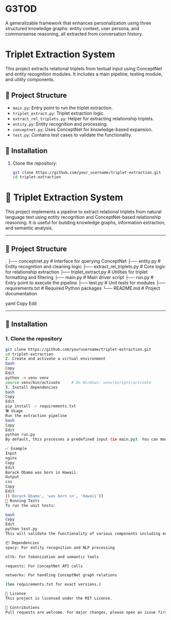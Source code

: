 # G3TOD
A generalizable framework that enhances personalization using three structured knowledge graphs: entity context, user persona, and commonsense reasoning, all extracted from conversation history. 
# Triplet Extraction System

This project extracts relational triplets from textual input using ConceptNet and entity recognition modules. It includes a main pipeline, testing module, and utility components.

## 📁 Project Structure

- `main.py`: Entry point to run the triplet extraction.
- `triplet_extract.py`: Triplet extraction logic.
- `extract_rel_triplets.py`: Helper for extracting relationship triplets.
- `entity.py`: Entity recognition and processing.
- `conceptnet.py`: Uses ConceptNet for knowledge-based expansion.
- `test.py`: Contains test cases to validate the functionality.

## 🚀 Installation

1. Clone the repository:
   ```bash
   git clone https://github.com/your_username/triplet-extraction.git
   cd triplet-extraction
# 🧠 Triplet Extraction System

This project implements a pipeline to extract relational triplets from natural language text using entity recognition and ConceptNet-based relationship reasoning. It is useful for building knowledge graphs, information extraction, and semantic analysis.

---

## 📁 Project Structure

.
├── conceptnet.py # Interface for querying ConceptNet
├── entity.py # Entity recognition and cleaning logic
├── extract_rel_triplets.py # Core logic for relationship extraction
├── triplet_extract.py # Utilities for triplet formatting and filtering
├── main.py # Main driver script
├── run.py # Entry point to execute the pipeline
├── test.py # Unit tests for modules
├── requirements.txt # Required Python packages
└── README.md # Project documentation

yaml
Copy
Edit

---

## 🚀 Installation

### 1. Clone the repository
```bash
git clone https://github.com/yourusername/triplet-extraction.git
cd triplet-extraction
2. Create and activate a virtual environment
bash
Copy
Edit
python -m venv venv
source venv/bin/activate     # On Windows: venv\Scripts\activate
3. Install dependencies
bash
Copy
Edit
pip install -r requirements.txt
🛠️ Usage
Run the extraction pipeline
bash
Copy
Edit
python run.py
By default, this processes a predefined input (in main.py). You can modify it to process a file or user input.

✅ Example
Input
nginx
Copy
Edit
Barack Obama was born in Hawaii.
Output
css
Copy
Edit
[('Barack Obama', 'was born in', 'Hawaii')]
🧪 Running Tests
To run the unit tests:

bash
Copy
Edit
python test.py
This will validate the functionality of various components including entity recognition and triplet extraction.

📦 Dependencies
spacy: For entity recognition and NLP processing

nltk: For tokenization and semantic tools

requests: For ConceptNet API calls

networkx: For handling ConceptNet graph relations

(See requirements.txt for exact versions.)

📄 License
This project is licensed under the MIT License.

🤝 Contributions
Pull requests are welcome. For major changes, please open an issue first to discuss what you would like to change.






